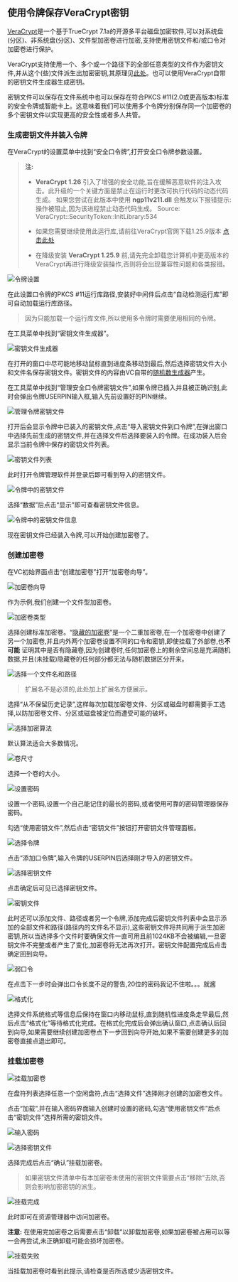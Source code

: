 ## 使用令牌保存VeraCrypt密钥

[VeraCrypt](https://veracrypt.fr/en/Home.html)是一个基于TrueCrypt 7.1a的开源多平台磁盘加密软件,可以对系统盘(分区)、非系统盘(分区)、文件型加密卷进行加密,支持使用密钥文件和/或口令对加密卷进行保护。

VeraCrypt支持使用一个、多个或一个路径下的全部任意类型的文件作为密钥文件,并从这个(些)文件派生出加密密钥,其原理见[此处](https://veracrypt.fr/en/Keyfiles.html)。也可以使用VeraCrypt自带的密钥文件生成器生成密钥。

密钥文件可以保存在文件系统中也可以保存在符合PKCS #11(2.0或更高版本)标准的安全令牌或智能卡上。这意味着我们可以使用多个令牌分别保存同一个加密卷的多个密钥文件以实现更高的安全性或者多人共管。

### 生成密钥文件并装入令牌

在VeraCrypt的设置菜单中找到“安全口令牌”,打开安全口令牌参数设置。
> **注:**
> - **VeraCrypt 1.26** 引入了增强的安全功能,旨在缓解恶意软件的注入攻击。此升级的一个关键方面是禁止在运行时更改可执行代码的动态代码生成。
>  如果您尝试在此版本中使用 **ngp11v211.dll** 会触发以下报错提示:
>操作被阻止,因为该进程禁止动态代码生成。
>Source: VeraCrypt::SecurityToken::lnitLibrary:534
>
> - 如果您需要继续使用此运行库,请前往VeraCrypt官网下载1.25.9版本 [点击此处](https://veracrypt.fr/en/Downloads_1.25.9.html)
> - 在降级安装 **VeraCrypt 1.25.9** 前,请先完全卸载您计算机中更高版本的VeraCrypt再进行降级安装操作,否则将会出现兼容性问题和各类报错。


![令牌设置](img/vc_token_setting.png)

在此设置口令牌的PKCS #11运行库路径,安装好中间件后点击“自动检测运行库”即可自动加载运行库路径。

> 因为只能加载一个运行库文件,所以使用多令牌时需要使用相同的令牌。

在工具菜单中找到“密钥文件生成器”。

![密钥文件生成器](img/vc_key_gen.png)

在打开的窗口中尽可能地移动鼠标直到进度条移动到最后,然后选择密钥文件大小和文件名保存密钥文件。密钥文件的内容由VC自带的[随机数生成器](https://veracrypt.fr/en/Random%20Number%20Generator.html)产生。

在工具菜单中找到“管理安全口令牌密钥文件”,如果令牌已插入并且被正确识别,此时会弹出令牌USERPIN输入框,输入先前设置好的PIN继续。

![管理令牌密钥文件](img/vc_token_key_mgmt.png)

打开后会显示令牌中已装入的密钥文件,点击“导入密钥文件到口令牌”,在弹出窗口中选择先前生成的密钥文件,并在选择文件后选择要装入的令牌。在成功装入后会显示当前令牌中保存的密钥文件列表。

![密钥文件列表](img/vc_token_key_list.png)

此时打开令牌管理软件并登录后即可看到导入的密钥文件。

![令牌中的密钥文件](img/epass_mgr_vc_key.png)

选择“数据”后点击“显示”即可查看密钥文件信息。

![令牌中的密钥文件信息](img/epass_mgr_vc_key_name.png)

现在密钥文件已经装入令牌,可以开始创建加密卷了。

### 创建加密卷

在VC初始界面点击“创建加密卷”打开“加密卷向导”。

![加密卷向导](img/vc_creat.png)

作为示例,我们创建一个文件型加密卷。

![加密卷类型](img/vc_creat_file_nom.png)

选择创建标准加密卷。“[隐藏的加密卷](https://veracrypt.fr/en/Hidden%20Volume.html)”是一个二重加密卷,在一个加密卷中创建了另一个加密卷,并且内外两个加密卷设置不同的口令和密钥,即使挂载了外部卷,也**不可能** 证明其中是否有隐藏卷,因为创建卷时,任何加密卷上的剩余空间总是充满随机数据,并且(未挂载)隐藏卷的任何部分都无法与随机数据区分开来。

![选择一个文件名和路径](img/vc_creat_file_name.png)

> 扩展名不是必须的,此处加上扩展名方便展示。

选择“从不保留历史记录”,这样每次加载加密卷文件、分区或磁盘时都需要手工选择,以防加密卷文件、分区或磁盘被定位而遭受可能的破坏。

![选择加密算法](img/vc_creat_file_enc.png)

默认算法适合大多数情况。

![卷尺寸](img/vc_creat_file_size.png)

选择一个卷的大小。

![设置密码](img/vc_creat_file_pwd.png)

设置一个密码,设置一个自己能记住的最长的密码,或者使用可靠的密码管理器保存密码。

勾选“使用密钥文件”,然后点击“密钥文件”按钮打开密钥文件管理面板。

![选择令牌](img/vc_creat_file_add_token.png)

点击“添加口令牌”,输入令牌的USERPIN后选择刚才导入的密钥文件。

![选择密钥文件](img/vc_creat_file_add_key.png)

点击确定后可见已选择密钥文件。

![密钥文件](img/vc_creat_file_key_list.png)

此时还可以添加文件、路径或者另一个令牌,添加完成后密钥文件列表中会显示添加的全部文件和路径(路径内的文件名不显示),这些密钥文件将共同用于派生加密密钥,所以当选择多个文件时要确保文件一直可用且前1024KB不会被编辑,一旦密钥文件不完整或者产生了变化,加密卷将无法再次打开。密钥文件配置完成后点击确定回到向导。

![弱口令](img/vc_creat_file_weak_pwd.png)

在点击下一步时会弹出口令长度不足的警告,20位的密码我记不住啦。。。就酱

![格式化](img/vc_creat_file_format.png)

选择文件系统格式等信息后保持在窗口内移动鼠标,直到随机性进度条走早最后,然后点击“格式化”等待格式化完成。在格式化完成后会弹出确认窗口,点击确认后回到向导,如果需要继续创建加密卷点下一步回到向导开始,如果不需要创建更多的加密卷直接点退出即可。

### 挂载加密卷

![挂载加密卷](img/vc_mount.png)

在盘符列表选择任意一个空闲盘符,点击“选择文件”选择刚才创建的加密卷文件。

点击“加载”,并在输入密码界面输入创建时设置的密码,勾选“使用密钥文件”后点击“密钥文件”选择所需的密钥文件。

![输入密码](img/vc_mount_pwd.png)

![选择密钥文件](img/vc_mount_key.png)

选择完成后点击“确认”挂载加密卷。

> 如果密钥文件清单中有本加密卷未使用的密钥文件需要点击“移除”去除,否则会影响加密密钥的派生。

![挂载完成](img/vc_mount_done.png)

此时即可在资源管理器中访问加密卷。

**注意:** 在使用完加密卷之后需要点击“卸载”以卸载加密卷,如果加密卷被占用可以等一会再尝试,未正确卸载可能会损坏加密卷。

![挂载失败](img/vc_mount_error.png)

当挂载加密卷时看到此提示,请检查是否所选或少选密钥文件。